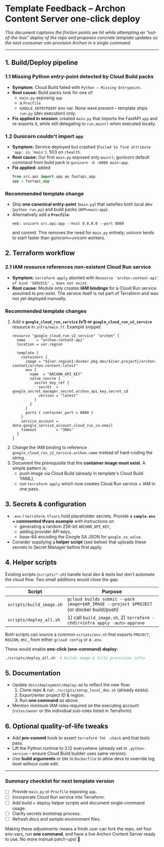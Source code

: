 # Template Feedback – Archon Content Server one-click deploy

_This document captures the friction points we hit while attempting an "out-of-the-box" deploy of the repo and proposes concrete template updates so the next consumer can provision Archon in a single command._

---

## 1. Build/Deploy pipeline

### 1.1 Missing Python entry-point detected by Cloud Build packs
* **Symptom:** Cloud Build failed with `Python – Missing Entrypoint`.
* **Root cause:** Build packs look for one of:
  * `main.py` exposing `app`
  * a `Procfile`
  * `GOOGLE_ENTRYPOINT` env var.
  None were present – template ships `run.py` (dev execution) only.
* **Fix applied in session:** created `main.py` that imports the FastAPI `app` and re-exports it, while still delegating to `run.main()` when executed locally.

### 1.2 Gunicorn couldn't import `app`
* **Symptom:** Service deployed but crashed (`Failed to find attribute 'app' in 'main'`). 503 on `/health`.
* **Root cause:** Our first `main.py` exposed only `main()`; gunicorn default command from build pack is `gunicorn -b :8080 main:app`.
* **Fix applied:** added
  ```py
  from src.api import app as fastapi_app
  app = fastapi_app
  ```

### Recommended template change
* Ship **one canonical entry-point** (`main.py`) that satisfies both local dev (`python run.py`) and build packs (`APP=main:app`).
* Alternatively add a **`Procfile`**:
  ```
  web: uvicorn src.api:app --host 0.0.0.0 --port 8080
  ```
  and commit. This removes the need for `main.py` entirely; uvicorn tends to start faster than gunicorn+uvicorn workers.

## 2. Terraform workflow

### 2.1 IAM resource references non-existent Cloud Run service
* **Symptom:** `terraform apply` aborted with
  `Resource 'archon-content-api' of kind 'SERVICE' … does not exist`.
* **Root cause:** Module only creates **IAM bindings** for a Cloud Run service assumed to pre-exist. The service itself is not part of Terraform and was not yet deployed manually.

### Recommended template changes
1. Add a **`google_cloud_run_service` (v1) or `google_cloud_run_v2_service`** resource in `infra/main.tf`.  Example snippet:
   ```hcl
   resource "google_cloud_run_v2_service" "archon" {
     name     = "archon-content-api"
     location = var.region

     template {
       containers {
         image = "${var.region}-docker.pkg.dev/${var.project}/archon-content/archon-content:latest"
         env {
           name  = "ARCHON_API_KEY"
           value_source {
             secret_key_ref {
               secret  = google_secret_manager_secret.archon_api_key.secret_id
               version = "latest"
             }
           }
         }
         ports { container_port = 8080 }
       }
       service_account = data.google_service_account.cloud_run_sa.email
       timeout         = "300s"
     }
   }
   ```
2. Change the IAM binding to reference `google_cloud_run_v2_service.archon.name` instead of hard-coding the string.
3. Document the prerequisite that the **container image must exist**.  A simple pattern is:
   * push image via Cloud Build (already in template's Cloud Build YAML),
   * run `terraform apply` which now creates Cloud Run service + IAM in one pass.

## 3. Secrets & configuration
* `.env` / `terraform.tfvars` hold placeholder secrets. Provide a **`sample.env` + commented tfvars example** with instructions on
  * generating a random 256-bit `ARCHON_API_KEY`,
  * adding provider API keys,
  * base-64 encoding the Google SA JSON for `google_sa_value`.
* Consider supplying a **helper script** (see below) that uploads these secrets to Secret Manager before first apply.

## 4. Helper scripts
Existing scripts (`scripts/*.sh`) handle local dev & tests but don't automate the cloud flow. Two small additions would close the gap:

| Script | Purpose |
|--------|---------|
| `scripts/build_image.sh` | `gcloud builds submit --pack image=$AR_IMAGE --project $PROJECT` (or docker build/push) |
| `scripts/deploy_all.sh`  | 1) call `build_image.sh`, 2) `terraform -chdir=infra apply -auto-approve` |

Both scripts can source a common `scripts/env.sh` that exports `PROJECT`, `REGION`, etc., from either `gcloud config` or a `.env`.

These would enable **one-click (one-command) deploy**:
```bash
./scripts/deploy_all.sh  # builds image & fully provisions infra
```

## 5. Documentation
* Update `docs/deployment/deploy.md` to reflect the new flow:
  1. Clone repo & run `./scripts/setup_local_dev.sh` (already exists).
  2. Export/enter project ID & region.
  3. Run **one command** as above.
* Mention minimum IAM roles required on the executing account (`roles/owner` or the individual sub-roles listed in Terraform).

## 6. Optional quality-of-life tweaks
* Add **pre-commit** hook to assert `terraform fmt -check` and that tests pass.
* Lift the Python runtime to 3.12 everywhere (already set in `.python-version` – ensure Cloud Build builder uses same version).
* Use **build arguments** or `ENV` in `Dockerfile` to allow devs to override log level without code edit.

---

### Summary checklist for next template version
- [ ] Provide `main.py` or `Procfile` exposing `app`.
- [ ] Incorporate Cloud Run service into Terraform.
- [ ] Add build + deploy helper scripts and document single-command usage.
- [ ] Clarify secrets bootstrap process.
- [ ] Refresh docs and sample environment files.

Making these adjustments means a fresh user can fork the repo, set four env-vars, run **one command**, and have a live Archon Content Server ready to use.  No more manual patch-ups! 🎉 